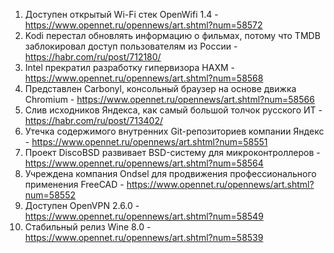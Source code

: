 1. Доступен открытый Wi-Fi стек OpenWifi 1.4 - https://www.opennet.ru/opennews/art.shtml?num=58572
1. Kodi перестал обновлять информацию о фильмах, потому что TMDB заблокировал доступ пользователям из России - https://habr.com/ru/post/712180/
1. Intel прекратил разработку гипервизора HAXM - https://www.opennet.ru/opennews/art.shtml?num=58568
1. Представлен Carbonyl, консольный браузер на основе движка Chromium - https://www.opennet.ru/opennews/art.shtml?num=58566
1. Слив исходников Яндекса, как самый большой толчок русского ИТ - https://habr.com/ru/post/713402/
1. Утечка содержимого внутренних Git-репозиториев компании Яндекс - https://www.opennet.ru/opennews/art.shtml?num=58551
1. Проект DiscoBSD развивает BSD-систему для микроконтроллеров - https://www.opennet.ru/opennews/art.shtml?num=58564
1. Учреждена компания Ondsel для продвижения профессионального применения FreeCAD - https://www.opennet.ru/opennews/art.shtml?num=58552
1. Доступен OpenVPN 2.6.0 - https://www.opennet.ru/opennews/art.shtml?num=58549
1. Стабильный релиз Wine 8.0 - https://www.opennet.ru/opennews/art.shtml?num=58539
